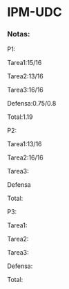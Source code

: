 # IPM-UDC

### **Notas:**

P1:

Tarea1:15/16

Tarea2:13/16

Tarea3:16/16

Defensa:0.75/0.8

Total:1.19


P2:

Tarea1:13/16

Tarea2:16/16

Tarea3:

Defensa

Total:

P3:

Tarea1:

Tarea2:

Tarea3:

Defensa:

Total:
